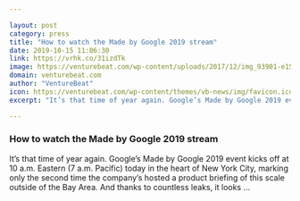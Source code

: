 ```yaml
---

layout: post
category: press
title: "How to watch the Made by Google 2019 stream"
date: 2019-10-15 11:06:30
link: https://vrhk.co/31izdTk
image: https://venturebeat.com/wp-content/uploads/2017/12/img_93901-e1527226294804.jpg?w=1200&strip=all
domain: venturebeat.com
author: "VentureBeat"
icon: https://venturebeat.com/wp-content/themes/vb-news/img/favicon.ico
excerpt: "It’s that time of year again. Google’s Made by Google 2019 event kicks off at 10 a.m. Eastern (7 a.m. Pacific) today in the heart of New York City, marking only the second time the company’s hosted a product briefing of this scale outside of the Bay Area. And thanks to countless leaks, it looks …"

---
```


### How to watch the Made by Google 2019 stream

It’s that time of year again. Google’s Made by Google 2019 event kicks off at 10 a.m. Eastern (7 a.m. Pacific) today in the heart of New York City, marking only the second time the company’s hosted a product briefing of this scale outside of the Bay Area. And thanks to countless leaks, it looks …
